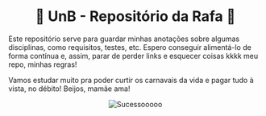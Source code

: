 <div align="center">

# 🤩 UnB - Repositório da Rafa 🥳

</div>

Este repositório serve para guardar minhas anotações sobre algumas disciplinas, como requisitos, testes, etc. Espero conseguir alimentá-lo de forma contínua e, assim, parar de perder links e esquecer coisas kkkk meu repo, minhas regras!

Vamos estudar muito pra poder curtir os carnavais da vida e pagar tudo à vista, no débito!  Beijos, mamãe ama!

<div align="center">

![Sucessooooo](https://media.giphy.com/media/kgV2WOdibnMYEeMeug/giphy.gif)

</div>
